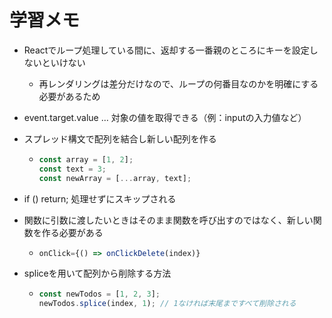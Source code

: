 # 学習メモ

- Reactでループ処理している間に、返却する一番親のところにキーを設定しないといけない

  - 再レンダリングは差分だけなので、ループの何番目なのかを明確にする必要があるため

- event.target.value … 対象の値を取得できる（例：inputの入力値など）

- スプレッド構文で配列を結合し新しい配列を作る

  - ```javascript
    const array = [1, 2];
    const text = 3;
    const newArray = [...array, text];
    ```

- if () return; 処理せずにスキップされる

- 関数に引数に渡したいときはそのまま関数を呼び出すのではなく、新しい関数を作る必要がある

  - ```javascript
    onClick={() => onClickDelete(index)}
    ```

- spliceを用いて配列から削除する方法

  - ```javascript
    const newTodos = [1, 2, 3];
    newTodos.splice(index, 1); // 1なければ末尾まですべて削除される
    ```
